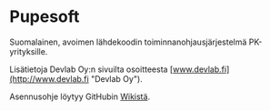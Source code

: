 # Pupesoft

Suomalainen, avoimen lähdekoodin toiminnanohjausjärjestelmä PK-yrityksille.

Lisätietoja Devlab Oy:n sivuilta osoitteesta [www.devlab.fi](http://www.devlab.fi "Devlab Oy").

Asennusohje löytyy GitHubin [Wikistä](https://github.com/devlab-oy/pupesoft/wiki/Asennusohje "Pupesoft - Asennusohje").
